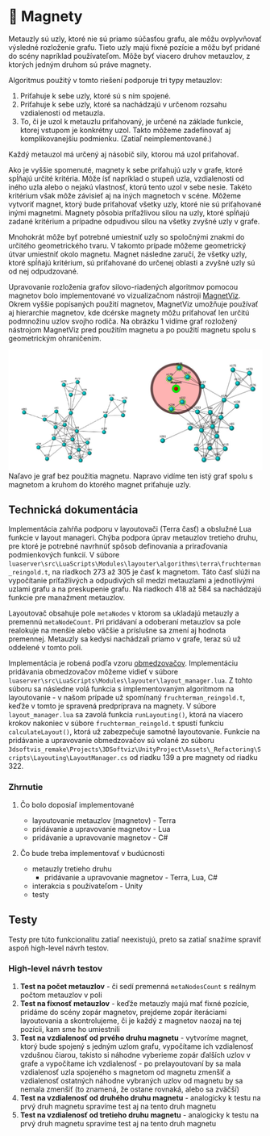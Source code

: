 # 🧲 Magnety

Metauzly sú uzly, ktoré nie sú priamo súčasťou grafu, ale môžu ovplyvňovať výsledné rozloženie grafu. Tieto uzly majú fixné pozície a môžu byť pridané do scény napríklad používateľom. Môže byť viacero druhov metauzlov, z ktorých jedným druhom sú práve magnety.

Algoritmus použitý v tomto riešení podporuje tri typy metauzlov:

1. Priťahuje k sebe uzly, ktoré sú s ním spojené.
2. Priťahuje k sebe uzly, ktoré sa nachádzajú v určenom rozsahu vzdialenosti od metauzla.
3. To, či je uzol k metauzlu priťahovaný, je určené na základe funkcie,
   ktorej vstupom je konkrétny uzol. Takto môžeme zadefinovať aj komplikovanejšiu podmienku. (Zatiaľ neimplementované.)

Každý metauzol má určený aj násobič sily, ktorou má uzol priťahovať.

Ako je vyššie spomenuté, magnety k sebe priťahujú uzly v grafe, ktoré spĺňajú určité kritéria. Môže ísť napríklad o stupeň uzla, vzdialenosti od iného uzla alebo o nejakú vlastnosť, ktorú tento uzol v sebe nesie. Takéto kritérium však môže závisieť aj na iných magnetoch v scéne. Môžeme vytvoriť magnet, ktorý bude priťahovať všetky uzly, ktoré nie sú priťahované inými magnetmi. Magnety pôsobia príťažlivou silou na uzly, ktoré spĺňajú zadané kritérium a prípadne odpudivou silou na všetky zvyšné uzly v grafe.

Mnohokrát môže byť potrebné umiestniť uzly so spoločnými znakmi do určitého geometrického tvaru. V takomto prípade môžeme geometrický útvar umiestniť okolo magnetu. Magnet následne zaručí, že všetky uzly, ktoré spĺňajú kritérium, sú priťahované do určenej oblasti a zvyšné uzly sú od nej odpudzované.

Upravovanie rozloženia grafov silovo-riadených algoritmov pomocou magnetov bolo implementované vo vizualizačnom nástroji [MagnetViz](https://vimeo.com/2418990). Okrem vyššie popísaných použití magnetov, MagnetViz umožňuje používať aj hierarchie magnetov, kde dcérske magnety môžu priťahovať len určitú podmnožinu uzlov svojho rodiča. Na obrázku 1 vidíme graf rozložený nástrojom MagnetViz pred použitím magnetu a po použití magnetu spolu s geometrickým ohraničením.

![alt text](img/magnety/graph.PNG "Graph")
Naľavo je graf bez použitia magnetu. Napravo vidíme ten istý graf spolu s magnetom a kruhom do ktorého magnet priťahuje uzly.


## Technická dokumentácia
Implementácia zahŕňa podporu v layoutovači (Terra časť) a obslužné Lua funkcie v layout manageri. Chýba podpora úprav metauzlov tretieho druhu, pre ktoré je potrebné navrhnúť spôsob definovania a priraďovania podmienkových funkcií. V súbore `luaserver\src\LuaScripts\Modules\layouter\algorithms\terra\fruchterman_reingold.t`, na riadkoch 273 až 305 je časť k magnetom. Táto časť slúži na vypočítanie príťažlivých a odpudivých síl medzi metauzlami a jednotlivými uzlami grafu a na preskupenie grafu. Na riadkoch 418 až 584 sa nachádzajú funkcie pre manažment metauzlov.

Layoutovač obsahuje pole `metaNodes` v ktorom sa ukladajú metauzly a premennú `metaNodeCount`. Pri pridávaní a odoberaní metauzlov sa pole realokuje na menšie alebo väčšie a príslušne sa zmení aj hodnota premennej. Metauzly sa kedysi nachádzali priamo v grafe, teraz sú už oddelené v tomto poli.

Implementácia je robená podľa vzoru [obmedzovačov](obmedzovace.md). Implementáciu pridávania obmedzovačov môžeme vidieť v súbore `luaserver\src\LuaScripts\Modules\layouter\layout_manager.lua`. Z tohto súboru sa následne volá funkcia s implementovaným algoritmom na layoutovanie - v našom prípade už spomínaný `fruchterman_reingold.t`, keďže v tomto je spravená predpríprava na magnety. V súbore `layout_manager.lua` sa zavolá funkcia `runLayouting()`, ktorá na viacero krokov nakoniec v súbore `fruchterman_reingold.t` spustí funkciu `calculateLayout()`, ktorá už zabezpečuje samotné layoutovanie. Funkcie na pridávanie a upravovanie obmedzovačov sú volané zo súboru `3dsoftvis_remake\Projects\3DSoftviz\UnityProject\Assets\_Refactoring\Scripts\Layouting\LayoutManager.cs`
od riadku 139 a pre magnety od riadku 322.

### Zhrnutie

1. Čo bolo doposiaľ implementované

    * layoutovanie metauzlov (magnetov) - Terra
    * pridávanie a upravovanie magnetov - Lua
    * pridávanie a upravovanie magnetov - C#

2. Čo bude treba implementovať v budúcnosti

    * metauzly tretieho druhu
        * pridávanie a upravovanie magnetov - Terra, Lua, C#
    * interakcia s používateľom - Unity
    * testy

## Testy

Testy pre túto funkcionalitu zatiaľ neexistujú, preto sa zatiaľ snažíme spraviť aspoň high-level návrh testov.

### High-level návrh testov

1. __Test na počet metauzlov__ - či sedí premenná `metaNodesCount`
   s reálnym počtom metauzlov v poli
2. __Test na fixnosť metauzlov__ - keďže metauzly majú mať fixné pozície,    pridáme do scény zopár magnetov, prejdeme zopár iteráciami layoutovania a skontrolujeme, či je každý z magnetov naozaj na tej pozícii, kam sme ho umiestnili
3. __Test na vzdialenosť od prvého druhu magnetu__ - vytvoríme magnet, ktorý bude spojený s jedným uzlom grafu, vypočítame ich vzdialenosť vzdušnou čiarou, takisto si náhodne vyberieme zopár ďalších uzlov v grafe a vypočítame ich vzdialenosť - po prelayoutovaní by sa mala vzdialenosť uzla spojeného s magnetom od magnetu zmenšiť a vzdialenosť ostatných náhodne vybraných uzlov od magnetu by sa nemala zmenšiť (to znamená, že ostane rovnaká, alebo sa zväčší)
4. __Test na vzdialenosť od druhého druhu magnetu__ - analogicky k testu na prvý druh magnetu spravíme test aj na tento druh magnetu
5. __Test na vzdialenosť od tretieho druhu magnetu__ - analogicky k testu na prvý druh magnetu spravíme test aj na tento druh magnetu